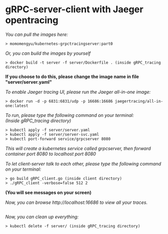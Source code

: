 # gRPC-server-client with Jaeger opentracing

*You can pull the images here:*
```
> momomengyu/kubernetes-grpctracingserver:part0
```
*Or, you can build the images by yourself*
```
> docker build -t server -f server/Dockerfile . (inside gRPC_tracing directory)
```
**If you choose to do this, please change the image name in file "server/server.yaml"**

*To enable Jaeger tracing UI, please run the Jaeger all-in-one image:*
```
> docker run -d -p 6831:6831/udp -p 16686:16686 jaegertracing/all-in-one:latest
```

*To run, please type the following command on your terminal:*\
*(Inside gRPC_tracing directory)*
```
> kubectl apply -f server/server.yaml
> kubectl apply -f server/server-svc.yaml
> kubectl port-forward service/grpcserver 8080
```
*This will create a kubernetes service called grpcserver, then forward container port 8080 to localhost port 8080*

*To let client-server talk to each other, please type the following command on your terminal:*
```
> go build gRPC_client.go (inside client directory)
> ./gRPC_client -verbose=false 512 2
```
**(You will see messages on your screen)**

*Now, you can browse http://localhost:16686 to view all your traces.*
```

```
*Now, you can clean up everything:*
```
> kubectl delete -f server/ (inside gRPC_tracing directory)
```
